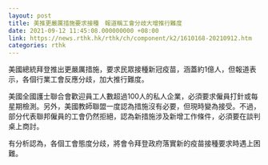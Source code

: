 ```yaml
---
layout: post
title: 美推更嚴厲措施要求接種　報道稱工會分歧大增推行難度
date: 2021-09-12 11:45:08.000000000 +08:00
link: https://news.rthk.hk/rthk/ch/component/k2/1610168-20210912.htm
categories: rthk
---
```


美國總統拜登推出更嚴厲措施，要求民眾接種新冠疫苗，涵蓋約1億人，但報道表示，各個行業工會反應分歧，加大推行難度。

美國全國護士聯合會歡迎員工人數超過100人的私人企業，必須要求僱員打針或每星期檢測。另外，美國教師聯盟一度認為措施沒有必要，但現時變為接受。不過，部分代表聯邦僱員的工會仍然拒絕，認為新措施涉及新增工作條件，必須要在談判桌上商討。

有分析認為，各個工會態度分歧，將會令拜登政府落實新的疫苗接種要求時遇上困難。
